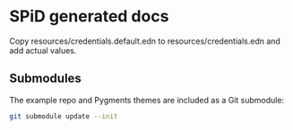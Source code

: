 # SPiD generated docs

Copy resources/credentials.default.edn to resources/credentials.edn and add
actual values.

## Submodules

The example repo and Pygments themes are included as a Git submodule:

```sh
git submodule update --init
```
